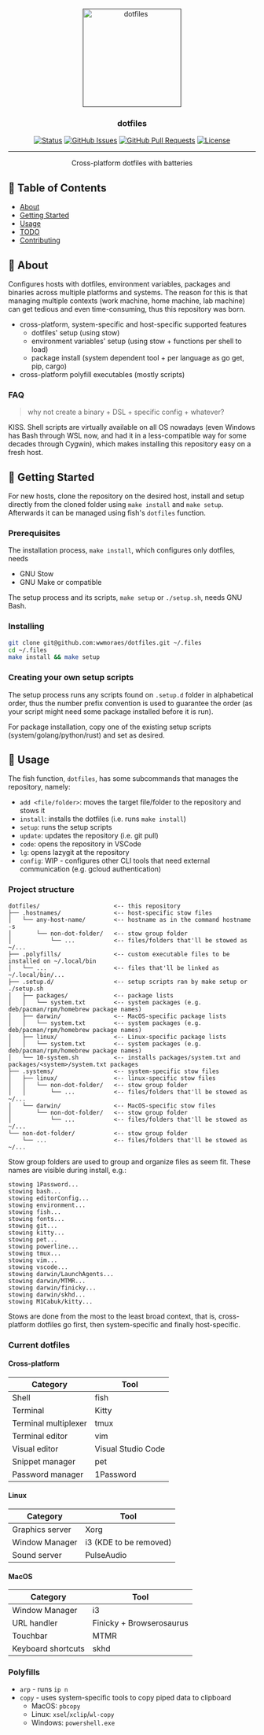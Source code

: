 <p align="center">
  <a href="" rel="noopener">
 <img width=200px height=200px src="https://via.placeholder.com/200.jpg?text=dotfiles" alt="dotfiles"></a>
</p>

<h3 align="center">dotfiles</h3>

<div align="center">

[![Status](https://img.shields.io/badge/status-active-success.svg)]()
[![GitHub Issues](https://img.shields.io/github/issues/wwmoraes/dotfiles.svg)](https://github.com/wwmoraes/dotfiles/issues)
[![GitHub Pull Requests](https://img.shields.io/github/issues-pr/wwmoraes/dotfiles.svg)](https://github.com/wwmoraes/dotfiles/pulls)
[![License](https://img.shields.io/badge/license-MIT-blue.svg)](/LICENSE)

</div>

---

<p align="center"> Cross-platform dotfiles with batteries
    <br>
</p>

## 📝 Table of Contents

- [About](#about)
- [Getting Started](#getting_started)
- [Usage](#usage)
- [TODO](../TODO.md)
- [Contributing](../CONTRIBUTING.md)

## 🧐 About <a name = "about"></a>

Configures hosts with dotfiles, environment variables, packages and binaries
across multiple platforms and systems. The reason for this is that managing multiple
contexts (work machine, home machine, lab machine) can get tedious and even
time-consuming, thus this repository was born.

- cross-platform, system-specific and host-specific supported features
  - dotfiles' setup (using stow)
  - environment variables' setup (using stow + functions per shell to load)
  - package install (system dependent tool + per language as go get, pip, cargo)
- cross-platform polyfill executables (mostly scripts)

### FAQ

> why not create a binary + DSL + specific config + whatever?

KISS. Shell scripts are virtually available on all OS nowadays (even Windows has
Bash through WSL now, and had it in a less-compatible way for some decades
through Cygwin), which makes installing this repository easy on a fresh host.

## 🏁 Getting Started <a name = "getting_started"></a>

For new hosts, clone the repository on the desired host, install and setup
directly from the cloned folder using `make install` and `make setup`. Afterwards
it can be managed using fish's `dotfiles` function.

### Prerequisites

The installation process, `make install`, which configures only dotfiles, needs

- GNU Stow
- GNU Make or compatible

The setup process and its scripts, `make setup` or `./setup.sh`, needs GNU Bash.

### Installing

```sh
git clone git@github.com:wwmoraes/dotfiles.git ~/.files
cd ~/.files
make install && make setup
```

### Creating your own setup scripts

The setup process runs any scripts found on `.setup.d` folder in alphabetical
order, thus the number prefix convention is used to guarantee the order (as your
script might need some package installed before it is run).

For package installation, copy one of the existing setup scripts
(system/golang/python/rust) and set as desired.

## 🎈 Usage <a name="usage"></a>

The fish function, `dotfiles`, has some subcommands that manages the repository,
namely:

- `add <file/folder>`: moves the target file/folder to the repository and stows it
- `install`: installs the dotfiles (i.e. runs `make install`)
- `setup`: runs the setup scripts
- `update`: updates the repository (i.e. git pull)
- `code`: opens the repository in VSCode
- `lg`: opens lazygit at the repository
- `config`: WIP - configures other CLI tools that need external communication (e.g. gcloud authentication)

### Project structure

```text
dotfiles/                     <-- this repository
├── .hostnames/               <-- host-specific stow files
│   └── any-host-name/        <-- hostname as in the command hostname -s
│       └── non-dot-folder/   <-- stow group folder
│           └── ...           <-- files/folders that'll be stowed as ~/...
├── .polyfills/               <-- custom executable files to be installed on ~/.local/bin
│   └── ...                   <-- files that'll be linked as ~/.local/bin/...
├── .setup.d/                 <-- setup scripts ran by make setup or ./setup.sh
│   ├── packages/             <-- package lists
│   │   └── system.txt        <-- system packages (e.g. deb/pacman/rpm/homebrew package names)
│   ├── darwin/               <-- MacOS-specific package lists
│   │   └── system.txt        <-- system packages (e.g. deb/pacman/rpm/homebrew package names)
│   ├── linux/                <-- Linux-specific package lists
│   │   └── system.txt        <-- system packages (e.g. deb/pacman/rpm/homebrew package names)
│   └── 10-system.sh          <-- installs packages/system.txt and packages/<system>/system.txt packages
├── .systems/                 <-- system-specific stow files
│   ├── linux/                <-- linux-specific stow files
│   │   └── non-dot-folder/   <-- stow group folder
│   │       └── ...           <-- files/folders that'll be stowed as ~/...
│   └── darwin/               <-- MacOS-specific stow files
│       └── non-dot-folder/   <-- stow group folder
│           └── ...           <-- files/folders that'll be stowed as ~/...
└── non-dot-folder/           <-- stow group folder
    └── ...                   <-- files/folders that'll be stowed as ~/...
```

Stow group folders are used to group and organize files as seem fit. These names
are visible during install, e.g.:

```text
stowing 1Password...
stowing bash...
stowing editorConfig...
stowing environment...
stowing fish...
stowing fonts...
stowing git...
stowing kitty...
stowing pet...
stowing powerline...
stowing tmux...
stowing vim...
stowing vscode...
stowing darwin/LaunchAgents...
stowing darwin/MTMR...
stowing darwin/finicky...
stowing darwin/skhd...
stowing M1Cabuk/kitty...
```

Stows are done from the most to the least broad context, that is, cross-platform
dotfiles go first, then system-specific and finally host-specific.

### Current dotfiles

#### Cross-platform

| Category             | Tool               |
|----------------------|--------------------|
| Shell                | fish               |
| Terminal             | Kitty              |
| Terminal multiplexer | tmux               |
| Terminal editor      | vim                |
| Visual editor        | Visual Studio Code |
| Snippet manager      | pet                |
| Password manager     | 1Password          |

#### Linux

| Category        | Tool                   |
|-----------------|------------------------|
| Graphics server | Xorg                   |
| Window Manager  | i3 (KDE to be removed) |
| Sound server    | PulseAudio             |

#### MacOS

| Category           | Tool                     |
|--------------------|--------------------------|
| Window Manager     | i3                       |
| URL handler        | Finicky + Browserosaurus |
| Touchbar           | MTMR                     |
| Keyboard shortcuts | skhd                     |

### Polyfills

- `arp` - runs `ip n`
- `copy` - uses system-specific tools to copy piped data to clipboard
  - MacOS: `pbcopy`
  - Linux: `xsel`/`xclip`/`wl-copy`
  - Windows: `powershell.exe`
